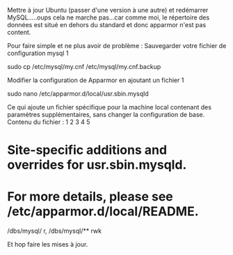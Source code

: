 Mettre à jour Ubuntu (passer d'une version à une autre) et redémarrer MySQL.....oups cela ne marche pas...car comme moi, le répertoire des données est situé en dehors du standard et donc apparmor n'est pas content.

Pour faire simple et ne plus avoir de problème :
Sauvegarder votre fichier de configuration mysql
1

sudo cp /etc/mysql/my.cnf /etc/mysql/my.cnf.backup

Modifier la configuration de Apparmor en ajoutant un fichier
1

sudo nano /etc/apparmor.d/local/usr.sbin.mysqld

Ce qui ajoute un fichier spécifique pour la machine local contenant des paramètres supplémentaires, sans changer la configuration de base.
Contenu du fichier :
1
2
3
4
5

# Site-specific additions and overrides for usr.sbin.mysqld.
# For more details, please see /etc/apparmor.d/local/README.

/dbs/mysql/ r,
/dbs/mysql/** rwk

Et hop faire les mises à jour.
